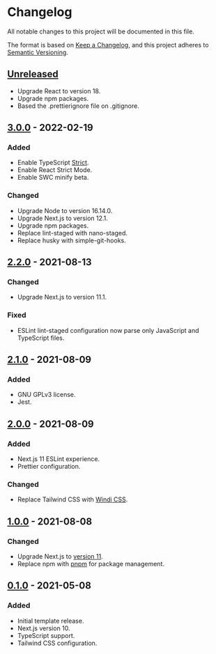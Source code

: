 # Changelog

All notable changes to this project will be documented in this file.

The format is based on [Keep a Changelog](https://keepachangelog.com/en/1.0.0/),
and this project adheres to [Semantic Versioning](https://semver.org/spec/v2.0.0.html).

## [Unreleased]

- Upgrade React to version 18.
- Upgrade npm packages.
- Based the .prettierignore file on .gitignore.

## [3.0.0] - 2022-02-19

### Added

- Enable TypeScript [Strict](https://www.typescriptlang.org/tsconfig#strict).
- Enable React Strict Mode.
- Enable SWC minify beta.

### Changed

- Upgrade Node to version 16.14.0.
- Upgrade Next.js to version 12.1.
- Upgrade npm packages.
- Replace lint-staged with nano-staged.
- Replace husky with simple-git-hooks.

## [2.2.0] - 2021-08-13

### Changed

- Upgrade Next.js to version 11.1.

### Fixed

- ESLint lint-staged configuration now parse only JavaScript and TypeScript files.

## [2.1.0] - 2021-08-09

### Added

- GNU GPLv3 license.
- Jest.

## [2.0.0] - 2021-08-09

### Added

- Next.js 11 ESLint experience.
- Prettier configuration.

### Changed

- Replace Tailwind CSS with [Windi CSS](https://windicss.org/).

## [1.0.0] - 2021-08-08

### Changed

- Upgrade Next.js to [version 11](https://nextjs.org/docs/upgrading#upgrading-from-version-10-to-11).
- Replace npm with [pnpm](https://pnpm.io/) for package management.

## [0.1.0] - 2021-05-08

### Added

- Initial template release.
- Next.js version 10.
- TypeScript support.
- Tailwind CSS configuration.

[unreleased]: https://github.com/SalGnt/next-template/compare/v3.0.0...HEAD
[3.0.0]: https://github.com/SalGnt/next-template/compare/v2.2.0...v3.0.0
[2.2.0]: https://github.com/SalGnt/next-template/compare/v2.1.0...v2.2.0
[2.1.0]: https://github.com/SalGnt/next-template/compare/v2.0.0...v2.1.0
[2.0.0]: https://github.com/SalGnt/next-template/compare/v1.0.0...v2.0.0
[1.0.0]: https://github.com/SalGnt/next-template/compare/v0.1.0...v1.0.0
[0.1.0]: https://github.com/SalGnt/next-template/releases/tag/v0.1.0

